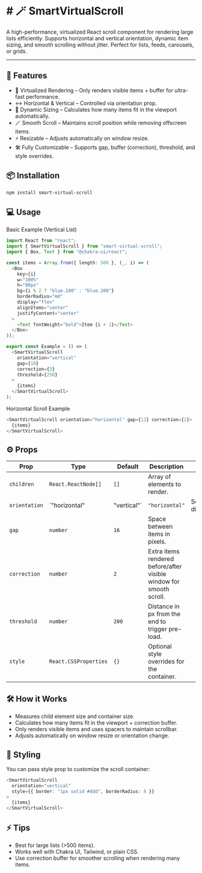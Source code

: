 # \# 🪄 SmartVirtualScroll

A high-performance, virtualized React scroll component for rendering large lists efficiently. Supports horizontal and vertical orientation, dynamic item sizing, and smooth scrolling without jitter. Perfect for lists, feeds, carousels, or grids.

---

## 🚀 Features

- 🌟 Virtualized Rendering – Only renders visible items + buffer for ultra-fast performance.
- ↔️ Horizontal & Vertical – Controlled via orientation prop.
- 📏 Dynamic Sizing – Calculates how many items fit in the viewport automatically.
- 🪄 Smooth Scroll – Maintains scroll position while removing offscreen items.
- ⚡ Resizable – Adjusts automatically on window resize.
- 🛠 Fully Customizable – Supports gap, buffer (correction), threshold, and style overrides.

## 📦 Installation

```bash
npm install smart-virtual-scroll
```

## 💻 Usage

Basic Example (Vertical List)

```typescript
import React from "react";
import { SmartVirtualScroll } from "smart-virtual-scroll";
import { Box, Text } from "@chakra-ui/react";

const items = Array.from({ length: 500 }, (_, i) => (
  <Box
    key={i}
    w="100%"
    h="80px"
    bg={i % 2 ? "blue.100" : "blue.200"}
    borderRadius="md"
    display="flex"
    alignItems="center"
    justifyContent="center"
  >
    <Text fontWeight="bold">Item {i + 1}</Text>
  </Box>
));

export const Example = () => (
  <SmartVirtualScroll
    orientation="vertical"
    gap={10}
    correction={3}
    threshold={250}
  >
    {items}
  </SmartVirtualScroll>
);
```

Horizontal Scroll Example

```typescript
<SmartVirtualScroll orientation="horizontal" gap={12} correction={2}>
  {items}
</SmartVirtualScroll>
```

## ⚙️ Props

| Prop          | Type                  | Default     | Description                                                         |                   |
| ------------- | --------------------- | ----------- | ------------------------------------------------------------------- | ----------------- |
| `children`    | `React.ReactNode[]`   | `[]`        | Array of elements to render.                                        |                   |
| `orientation` | `"horizontal"         | "vertical"` | `"horizontal"`                                                      | Scroll direction. |
| `gap`         | `number`              | `16`        | Space between items in pixels.                                      |                   |
| `correction`  | `number`              | `2`         | Extra items rendered before/after visible window for smooth scroll. |                   |
| `threshold`   | `number`              | `200`       | Distance in px from the end to trigger pre-load.                    |                   |
| `style`       | `React.CSSProperties` | `{}`        | Optional style overrides for the container.                         |                   |

## 🛠 How it Works

- Measures child element size and container size.
- Calculates how many items fit in the viewport + correction buffer.
- Only renders visible items and uses spacers to maintain scrollbar.
- Adjusts automatically on window resize or orientation change.

## 🎨 Styling

You can pass style prop to customize the scroll container:

```typescript
<SmartVirtualScroll
  orientation="vertical"
  style={{ border: "1px solid #ddd", borderRadius: 8 }}
>
  {items}
</SmartVirtualScroll>
```

## ⚡ Tips

- Best for large lists (>500 items).
- Works well with Chakra UI, Tailwind, or plain CSS.
- Use correction buffer for smoother scrolling when rendering many items.
